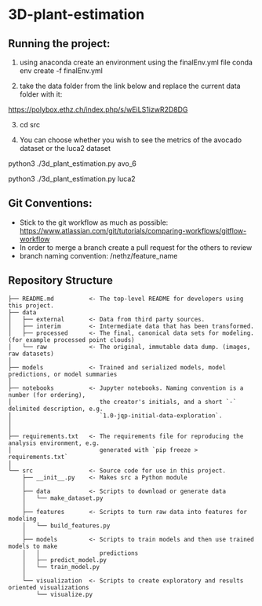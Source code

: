 # 3D-plant-estimation

## Running the project:
1) using anaconda create an environment using the finalEnv.yml file
conda env create -f finalEnv.yml

2) take the data folder from the link below and replace the current data folder with it:

https://polybox.ethz.ch/index.php/s/wEiLS1izwR2D8DG

3) cd src

4) You can choose whether you wish to see the metrics of the avocado dataset or the luca2 dataset

python3 ./3d_plant_estimation.py avo_6

python3 ./3d_plant_estimation.py luca2

## Git Conventions:
- Stick to the git workflow as much as possible: https://www.atlassian.com/git/tutorials/comparing-workflows/gitflow-workflow
- In order to merge a branch create a pull request for the others to review
- branch naming convention: /nethz/feature_name

## Repository Structure
```nohighlight
├── README.md          <- The top-level README for developers using this project.
├── data
│   ├── external       <- Data from third party sources.
│   ├── interim        <- Intermediate data that has been transformed.
│   ├── processed      <- The final, canonical data sets for modeling. (for example processed point clouds)
│   └── raw            <- The original, immutable data dump. (images, raw datasets)
│
├── models             <- Trained and serialized models, model predictions, or model summaries
│
├── notebooks          <- Jupyter notebooks. Naming convention is a number (for ordering),
│                         the creator's initials, and a short `-` delimited description, e.g.
│                         `1.0-jqp-initial-data-exploration`.
│
│
├── requirements.txt   <- The requirements file for reproducing the analysis environment, e.g.
│                         generated with `pip freeze > requirements.txt`
│
└── src                <- Source code for use in this project.
    ├── __init__.py    <- Makes src a Python module
    │
    ├── data           <- Scripts to download or generate data
    │   └── make_dataset.py
    │
    ├── features       <- Scripts to turn raw data into features for modeling
    │   └── build_features.py
    │
    ├── models         <- Scripts to train models and then use trained models to make
    │   │                 predictions
    │   ├── predict_model.py
    │   └── train_model.py
    │
    └── visualization  <- Scripts to create exploratory and results oriented visualizations
        └── visualize.py
```

